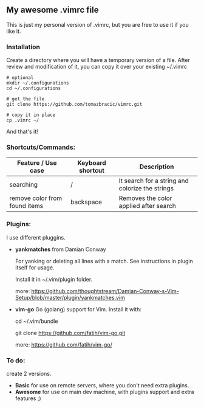 ## My awesome .vimrc file

This is just my personal version of .vimrc, but you are free to use it if you like it. 

### Installation

Create a directory where you will have a temporary version of a file. After review and modification of it, you can copy it over your existing ~/.vimrc 


```
# optional
mkdir ~/.configurations
cd ~/.configurations

# get the file
git clone https://github.com/tomazbracic/vimrc.git

# copy it in place
cp .vimrc ~/

```

And that's it!

### Shortcuts/Commands:
Feature / Use case              | Keyboard shortcut      | Description
------------------------------- | ---------------------- | -------------------------------------------------
searching                       | /<string>              | It search for a string and colorize the strings 
remove color from found items   | backspace              | Removes the color applied after search

### Plugins:

I use different pluggins. 

- **yankmatches** from Damian Conway 
     
     For yanking or deleting all lines with a match. See instructions in plugin itself for usage.
     
     Install it in ~/.vim/plugin folder. 

     more: https://github.com/thoughtstream/Damian-Conway-s-Vim-Setup/blob/master/plugin/yankmatches.vim

- **vim-go** Go (golang) support for Vim. Install it with:

	 cd ~/.vim/bundle
	 
	 git clone https://github.com/fatih/vim-go.git

     more: https://github.com/fatih/vim-go/

### To do:

create 2 versions. 

- **Basic** for use on remote servers, where you don't need extra plugins.
- **Awesome** for use on main dev machine, with plugins support and extra features ;)



